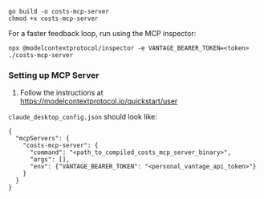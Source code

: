 ```
go build -o costs-mcp-server
chmod +x costs-mcp-server
```

For a faster feedback loop, run using the MCP inspector:
```
npx @modelcontextprotocol/inspector -e VANTAGE_BEARER_TOKEN=<token> ./costs-mcp-server
```

### Setting up MCP Server

1. Follow the instructions at https://modelcontextprotocol.io/quickstart/user

`claude_desktop_config.json` should look like:
```
{
  "mcpServers": {
    "costs-mcp-server": {
      "command": "<path_to_compiled_costs_mcp_server_binary>",
      "args": [],
      "env": {"VANTAGE_BEARER_TOKEN": "<personal_vantage_api_token>"}
    }
  }
}
```
